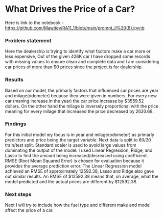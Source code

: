 # What Drives the Price of a Car?
Here is link to the notebook  - https://github.com/Mawitey/RA11_1/blob/main/prompt_II%20(8).ipynb

###  Problem statement
Here the dealership is trying to identify what factors make a car more or less expensive, Out of the given 426K car I have dropped some records with missing values to ensure clean and complete data and I am considering car prices of more than $0 prices since the project is for dealership. 

### Results
Based on our model, the primarly factors that influenced car prices are year and milage(odometer) because they were given in numbers. For every new car (maning increase in the year) the car price increase by $3559.52 dollars. On the other hand the milage is inversely proportional with the price meaning for every milage that increased the price decreased by 2620.68.

### Findings
For this initial model my focus is in year and milage(odometer) as primarly predictors and price being the target variable. Next data is split to 80/20 train/test split. Standard scaler is used to avoid large values from dominating the output of the model. I used Linear Regression, Ridge, and Lasso to find the amount being increased/decreased using coefficient. RMSE (Root Mean Squared Error) is chosen for evaluation because it provides the average prediction error. The Linear Regression model achieved an RMSE of approximately 12592.38, Lasso and Ridge also gave out similar results. An RMSE of $12592.38 means that, on average, what the model predicted and the actual prices are different by $12592.38.

### Next steps
Next I will try to include how the fuel type and different make and model affect the price of a car.
